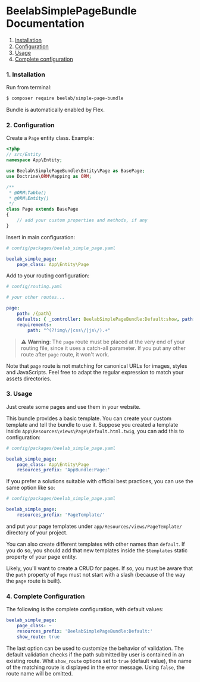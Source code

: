 BeelabSimplePageBundle Documentation
====================================

1. [Installation](#1-installation)
2. [Configuration](#2-configuration)
3. [Usage](#3-usage)
4. [Complete configuration](#3-complete-configuration)

### 1. Installation

Run from terminal:

```bash
$ composer require beelab/simple-page-bundle
```

Bundle is automatically enabled by Flex.

### 2. Configuration

Create a `Page` entity class.
Example:

```php
<?php
// src/Entity
namespace App\Entity;

use Beelab\SimplePageBundle\Entity\Page as BasePage;
use Doctrine\ORM\Mapping as ORM;

/**
 * @ORM\Table()
 * @ORM\Entity()
 */
class Page extends BasePage
{
    // add your custom properties and methods, if any
}
```

Insert in main configuration:

```yaml
# config/packages/beelab_simple_page.yaml

beelab_simple_page:
    page_class: App\Entity\Page
```

Add to your routing configuration:

```yaml
# config/routing.yaml

# your other routes...

page:
    path: /{path}
    defaults: { _controller: BeelabSimplePageBundle:Default:show, path: '' }
    requirements:
        path: "^(?!img\/|css\/|js\/).+"
```

> ⚠️️ **Warning**: The `page` route must be placed at the very end of your routing file,
> since it uses a catch-all parameter. If you put any other route after `page` route,
> it won't work.

Note that `page` route is not matching for canonical URLs for images, styles and JavaScripts. Feel free to adapt
the regular expression to match your assets directories.

### 3. Usage

Just create some pages and use them in your website.

This bundle provides a basic template. You can create your custom template and tell the bundle
to use it.
Suppose you created a template inside `App\Resources\views\Page\default.html.twig`,
you can add this to configuration:

```yaml
# config/packages/beelab_simple_page.yaml

beelab_simple_page:
    page_class: App\Entity\Page
    resources_prefix: 'AppBundle:Page:'
```

If you prefer a solutions suitable with official best practices, you can use the same option like so:
```yaml
# config/packages/beelab_simple_page.yaml

beelab_simple_page:
    resources_prefix: 'PageTemplate/'
```
and put your page templates under `app/Resources/views/PageTemplate/` directory of your project.

You can also create different templates with other names than `default`. If you do so, you should add that new
templates inside the `$templates` static property of your page entity.

Likely, you'll want to create a CRUD for pages. If so, you must be aware that the `path` property of
`Page` must not start with a slash (because of the way the `page` route is built).

### 4. Complete Configuration

The following is the complete configuration, with default values:

```yaml
beelab_simple_page:
    page_class: ~
    resources_prefix: 'BeelabSimplePageBundle:Default:'
    show_route: true
```

The last option can be used to customize the behavior of validation. The default validation checks if the path
submitted by user is contained in an existing route. Whit `show_route` options set to `true` (default value),
the name of the matching route is displayed in the error message. Using `false`, the route name will be omitted.
